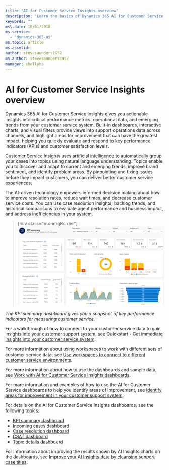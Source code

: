 ```yaml
---
title: "AI for Customer Service Insights overview"
description: "Learn the basics of Dynamics 365 AI for Customer Service."
keywords: ""
ms\.date: 10/31/2018
ms.service:
  - "dynamics-365-ai"
ms.topic: article
ms.assetid: 
author: stevesaunders1952
ms.author: stevesaunders1952
manager: shellyha
---
```


# AI for Customer Service Insights overview

Dynamics 365 AI for Customer Service Insights gives you actionable insights into critical performance metrics, operational data, and emerging trends from your customer service system. Built-in dashboards, interactive charts, and visual filters provide views into support operations data across channels, and highlight areas for improvement that can have the greatest impact, helping you quickly evaluate and respond to key performance indicators (KPIs) and customer satisfaction levels.

Customer Service Insights uses artificial intelligence to automatically group your cases into topics using natural language understanding. Topics enable you to discover and adapt to current and emerging trends, improve brand sentiment, and identify problem areas. By pinpointing and fixing issues before they impact customers, you can deliver better customer service experiences.

The AI-driven technology empowers informed decision making about how to improve resolution rates, reduce wait times, and decrease customer service costs. You can use case resolution insights, backlog trends, and historical comparisons to evaluate agent performance and business impact, and address inefficiencies in your system.

> [!div class="mx-imgBorder"]
> ![KPI summary dashboard](media/ai-customer-service-insights.png)

*The KPI summary dashboard gives you a snapshot of key performance indicators for measuring customer service.*

For a walkthrough of how to connect to your customer service data to gain insights into your customer support system, see [Quickstart - Get immediate insights into your customer service system](quickstart.md).

For more information about using workspaces to work with different sets of customer service data, see [Use workspaces to connect to different customer service environments](use-workspaces.md).

For more information about how to use the dashboards and sample data, see [Work with AI for Customer Service Insights dashboards](use-dash-sample-data.md).

For more information and examples of how to use the AI for Customer Service dashboards to help you identify areas of improvement, see [Identify areas for improvement in your customer support system](improve-system.md).

For details on the AI for Customer Service Insights dashboards, see the following topics:

* [KPI summary dashboard](dash-kpi-summary.md)
* [Incoming cases dashboard](dash-incoming-cases.md)
* [Case resolution dashboard](dash-case-resolutions.md)
* [CSAT dashboard](dash-CSAT.md)
* [Topic details dashboard](dash-topic-details.md)

For information about improving the results shown by AI Insights charts on the dashboards, see [Improve your AI Insights data by cleansing support case titles](settings.md).
